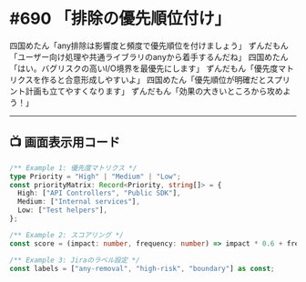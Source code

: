 # #690 「排除の優先順位付け」

四国めたん「any排除は影響度と頻度で優先順位を付けましょう」
ずんだもん「ユーザー向け処理や共通ライブラリのanyから着手するんだね」
四国めたん「はい。バグリスクの高いI/O境界を最優先にします」
ずんだもん「優先度マトリクスを作ると合意形成しやすいよ」
四国めたん「優先順位が明確だとスプリント計画も立てやすくなります」
ずんだもん「効果の大きいところから攻めよう！」

---

## 📺 画面表示用コード

```typescript
/** Example 1: 優先度マトリクス */
type Priority = "High" | "Medium" | "Low";
const priorityMatrix: Record<Priority, string[]> = {
  High: ["API Controllers", "Public SDK"],
  Medium: ["Internal services"],
  Low: ["Test helpers"],
};

/** Example 2: スコアリング */
const score = (impact: number, frequency: number) => impact * 0.6 + frequency * 0.4;

/** Example 3: Jiraのラベル設定 */
const labels = ["any-removal", "high-risk", "boundary"] as const;
```
